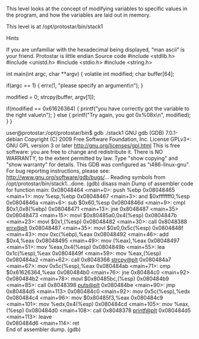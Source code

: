 This level looks at the concept of modifying variables to specific values in the program, and how the variables are laid out in memory.

This level is at /opt/protostar/bin/stack1

Hints

If you are unfamiliar with the hexadecimal being displayed, “man ascii” is your friend.
Protostar is little endian
Source code
#include <stdlib.h>
#include <unistd.h>
#include <stdio.h>
#include <string.h>

int main(int argc, char **argv)
{
  volatile int modified;
  char buffer[64];

  if(argc == 1) {
      errx(1, "please specify an argument\n");
  }

  modified = 0;
  strcpy(buffer, argv[1]);

  if(modified == 0x61626364) {
      printf("you have correctly got the variable to the right value\n");
  } else {
      printf("Try again, you got 0x%08x\n", modified);
  }
}

user@protostar:/opt/protostar/bin$ gdb ./stack1
GNU gdb (GDB) 7.0.1-debian
Copyright (C) 2009 Free Software Foundation, Inc.
License GPLv3+: GNU GPL version 3 or later <http://gnu.org/licenses/gpl.html>
This is free software: you are free to change and redistribute it.
There is NO WARRANTY, to the extent permitted by law.  Type "show copying"
and "show warranty" for details.
This GDB was configured as "i486-linux-gnu".
For bug reporting instructions, please see:
<http://www.gnu.org/software/gdb/bugs/>...
Reading symbols from /opt/protostar/bin/stack1...done.
(gdb) disass main
Dump of assembler code for function main:
0x08048464 <main+0>:    push   %ebp
0x08048465 <main+1>:    mov    %esp,%ebp
0x08048467 <main+3>:    and    $0xfffffff0,%esp
0x0804846a <main+6>:    sub    $0x60,%esp
0x0804846d <main+9>:    cmpl   $0x1,0x8(%ebp)
0x08048471 <main+13>:   jne    0x8048487 <main+35>
0x08048473 <main+15>:   movl   $0x80485a0,0x4(%esp)
0x0804847b <main+23>:   movl   $0x1,(%esp)
0x08048482 <main+30>:   call   0x8048388 <errx@plt>
0x08048487 <main+35>:   movl   $0x0,0x5c(%esp)
0x0804848f <main+43>:   mov    0xc(%ebp),%eax
0x08048492 <main+46>:   add    $0x4,%eax
0x08048495 <main+49>:   mov    (%eax),%eax
0x08048497 <main+51>:   mov    %eax,0x4(%esp)
0x0804849b <main+55>:   lea    0x1c(%esp),%eax
0x0804849f <main+59>:   mov    %eax,(%esp)
0x080484a2 <main+62>:   call   0x8048368 <strcpy@plt>
0x080484a7 <main+67>:   mov    0x5c(%esp),%eax
0x080484ab <main+71>:   cmp    $0x61626364,%eax
0x080484b0 <main+76>:   jne    0x80484c0 <main+92>
0x080484b2 <main+78>:   movl   $0x80485bc,(%esp)
0x080484b9 <main+85>:   call   0x8048398 <puts@plt>
0x080484be <main+90>:   jmp    0x80484d5 <main+113>
0x080484c0 <main+92>:   mov    0x5c(%esp),%edx
0x080484c4 <main+96>:   mov    $0x80485f3,%eax
0x080484c9 <main+101>:  mov    %edx,0x4(%esp)
0x080484cd <main+105>:  mov    %eax,(%esp)
0x080484d0 <main+108>:  call   0x8048378 <printf@plt>
0x080484d5 <main+113>:  leave  
0x080484d6 <main+114>:  ret    
End of assembler dump.
(gdb) 


